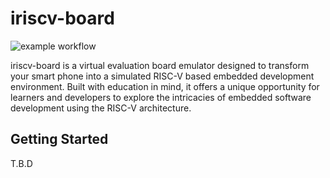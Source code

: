 # iriscv-board

![example workflow](https://github.com/haradama/iriscv-board/actions/workflows/dart.yml/badge.svg)

iriscv-board is a virtual evaluation board emulator designed to transform your smart phone into a simulated RISC-V based embedded development environment. Built with education in mind, it offers a unique opportunity for learners and developers to explore the intricacies of embedded software development using the RISC-V architecture.

## Getting Started

T.B.D